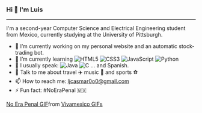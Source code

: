 ### Hi 👋  I'm Luis
---
I'm a second-year Computer Science and Electrical Engineering student from Mexico, currently studying at the University of Pittsburgh.

- 🔭 I’m currently working on my personal website and an automatic stock-trading bot. 
- 🌱 I’m currently learning ![HTML5](https://img.shields.io/badge/HTML5-E34F26?style=for-the-badge&logo=html5&logoColor=white) ![CSS3](https://img.shields.io/badge/CSS3-1572B6?style=for-the-badge&logo=css3&logoColor=white) ![JavaScript](https://img.shields.io/badge/JavaScript-323330?style=for-the-badge&logo=javascript&logoColor=F7DF1E) ![Python](https://img.shields.io/badge/Python-FFD43B?style=for-the-badge&logo=python&logoColor=darkgreen)
- 🌳 I usually speak: ![Java](https://img.shields.io/badge/Java-ED8B00?style=for-the-badge&logo=java&logoColor=white) ![C](https://img.shields.io/badge/C-00599C?style=for-the-badge&logo=c&logoColor=white) ... and Spanish.
- 💬 Talk to me about travel ✈️   music 🎸  and sports ⚽
- 📫 How to reach me: ljcasmar0o0@gmail.com 
- ⚡ Fun fact: #NoEraPenal 🇲🇽

<div class="tenor-gif-embed" data-postid="4547821" data-share-method="host" data-aspect-ratio="1.77778" data-width="100%"><a href="https://tenor.com/view/vivamexico-noerapenal-copamundial-worldcup-holland-gif-4547821">No Era Penal GIF</a>from <a href="https://tenor.com/search/vivamexico-gifs">Vivamexico GIFs</a></div> <script type="text/javascript" async src="https://tenor.com/embed.js"></script>
